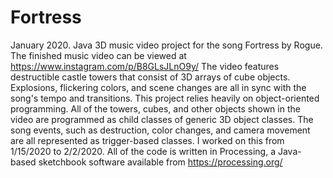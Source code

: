 # Fortress
January 2020. Java 3D music video project for the song Fortress by Rogue.
The finished music video can be viewed at https://www.instagram.com/p/B8GLsJLnO9y/ 
The video features destructible castle towers that consist of 3D arrays of cube objects. Explosions, flickering colors, and scene changes are all in sync with the song's tempo and transitions.
This project relies heavily on object-oriented programming. All of the towers, cubes, and other objects shown in the video are programmed as child classes of generic 3D object classes. The song events, such as destruction, color changes, and camera movement are all represented as trigger-based classes.
I worked on this from 1/15/2020 to 2/2/2020. All of the code is written in Processing, a Java-based sketchbook software available from https://processing.org/
